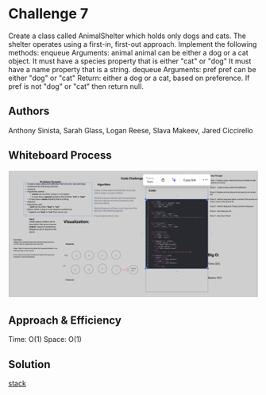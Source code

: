 # Challenge 7

Create a class called AnimalShelter which holds only dogs and cats.
The shelter operates using a first-in, first-out approach.
Implement the following methods:
enqueue
Arguments: animal
animal can be either a dog or a cat object.
It must have a species property that is either "cat" or "dog"
It must have a name property that is a string.
dequeue
Arguments: pref
pref can be either "dog" or "cat"
Return: either a dog or a cat, based on preference.
If pref is not "dog" or "cat" then return null.

## Authors

Anthony Sinista, Sarah Glass, Logan Reese, Slava Makeev, Jared Ciccirello

## Whiteboard Process

![Code Challange 12](./Screenshots/cc12.png)

## Approach & Efficiency

Time: O(1)
Space: O(1)

## Solution

[stack](data_structures/stack_queue_animal_shelter.py)
